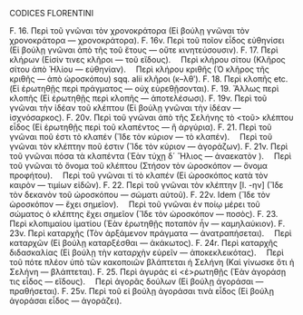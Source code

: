 CODICES FLORENTINI

F. 16. Περὶ τοῦ γνῶναι τὸν χρονοκράτορα (Εἰ βούλῃ γνῶναι τὸν χρονοκράτορα — χρονοκράτορα).
F. 16v. Περὶ τοῦ ποῖον εἶδος εὐθηνίσει (Εἰ βούλῃ γνῶναι ἀπὸ τῆς τοῦ ἔτους — οὔτε κινητεύσουσιν).
F. 17. Περὶ κλήρων (Εἰσίν τινες κλῆροι — τοῦ εἴδους).
 Περὶ κλήρου σίτου (Κλῆρος σίτου ἀπὸ Ἡλίου — εὐθηνίαν).
 Περὶ κλήρου κριθῆς (Ὁ κλῆρος τῆς κριθῆς — ἀπὸ ὡροσκόπου) sqq. alii κλῆροι (κ–λθʹ).
F. 18. Περὶ κλοπῆς etc. (Εἰ ἐρωτηθῇς περὶ πράγματος — οὐχ εὑρεθῇσονται).
F. 19. Ἄλλως περὶ κλοπῆς (Εἰ ἐρωτηθῇς περὶ κλοπῆς — ἀποτελέσωσι).
F. 19v. Περὶ τοῦ γνῶναι τὴν ἰδέαν τοῦ κλέπτου (Εἰ βούλῃ γνῶναι τὴν ἰδέαν — ἰσχνόσαρκος).
F. 20v. Περὶ τοῦ γνῶναι ἀπὸ τῆς Σελήνης τὸ <τοῦ> κλέπτου εἶδος (Εἰ ἐρωτηθῇς περὶ τοῦ κλαπέντος — ἢ ἀργύρια).
F. 21. Περὶ τοῦ γνῶναι ποῦ ἐστι τὸ κλαπέν (Ἴδε τὸν κύριον — τὸ κλαπέν).
 Περὶ τοῦ γνῶναι τὸν κλέπτην ποῦ ἐστιν (Ἴδε τὸν κύριον — ἀγοράζων).
F. 21v. Περὶ τοῦ γνῶναι πόσα τὰ κλαπέντα (Ἐὰν τύχῃ δ´ Ἥλιος — ἀναεκατὸν <sic>).
 Περὶ τοῦ γνῶναι τὸ ὄνομα τοῦ κλέπτου (Στήσον τὸν ὡροσκόπον — ὄνομα προφήτου).
 Περὶ τοῦ γνῶναι τί τὸ κλαπέν (Εἰ ὡροσκόπος κατὰ τὸν καιρὸν — τιμίων εἰδῶν).
F. 22. Περὶ τοῦ γνῶναι τὸν κλέπτην [l. -ην] (Ἴδε τὸν δεκανὸν τοῦ ὡροσκόπου — σώματι αὐτοῦ).
F. 22v. Idem (Ἴδε τὸν ὡροσκόπον — ἔχει σημεῖον).
 Περὶ τοῦ γνῶναι ἐν ποίῳ μέρει τοῦ σώματος ὁ κλέπτης ἔχει σημεῖον (Ἴδε τὸν ὡροσκόπον — ποσὸς).
F. 23. Περὶ κλοπιμαίου ἱματίου (Ἐὰν ἐρωτηθῇς ποταπὸν ἦν — καμηλαύκιον).
F. 23v. Περὶ καταρχῆς (Τὸν ἀρξάμενον πράγματα — ἀνατραπήσεται).
 Περὶ καταρχῶν (Εἰ βούλῃ καταρξέσθαι — ἀκάκωτος).
F. 24r. Περὶ καταρχῆς διδασκαλίας (Εἰ βούλῃ τὴν καταρχὴν εὑρεῖν — ἀποκεκλεικότας).
 Περὶ τοῦ πότε πλέον ὑπὸ τῶν κακοποιῶν βλάπτεται ἡ Σελήνη (Καὶ γίνωσκε ὅτι ἡ Σελήνη — βλάπτεται).
F. 25. Περὶ ἀγυράς <sic> εἰ <ἐ>ρωτηθῇς (Ἐὰν ἀγοράσῃ τις εἶδος — εἴδους).
 Περὶ ἀγορᾶς δούλων (Εἰ βούλῃ ἀγοράσαι — πραθήσεται).
F. 25v. Περὶ τοῦ εἰ βούλῃ ἀγοράσαι τινὰ <sic> εἶδος (Εἰ βούλῃ ἀγοράσαι εἶδος — ἀγοράζει).